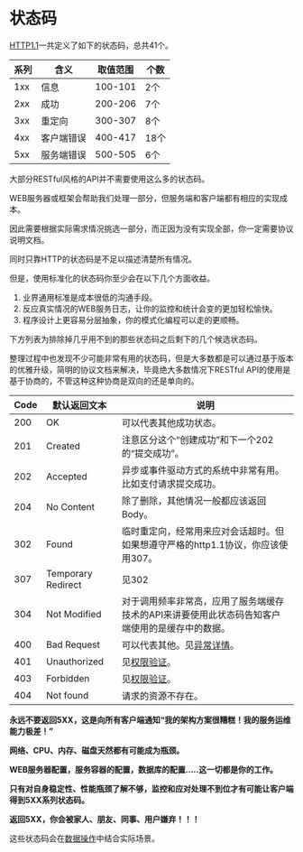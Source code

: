 # 状态码

[HTTP1.1](https://tools.ietf.org/html/rfc2616)一共定义了如下的状态码，总共41个。

| 系列 | 含义 | 取值范围 | 个数 |
| --- | --- | --- | --- |
| 1xx | 信息 | 100-101 | 2个 |
| 2xx | 成功 | 200-206 | 7个 |
| 3xx | 重定向 | 300-307 | 8个 |
| 4xx | 客户端错误 | 400-417 | 18个 |
| 5xx | 服务端错误 | 500-505 | 6个 |

大部分RESTful风格的API并不需要使用这么多的状态码。

WEB服务器或框架会帮助我们处理一部分，但服务端和客户端都有相应的实现成本。

因此需要根据实际需求情况挑选一部分，而正因为没有实现全部，你一定需要协议说明文档。

同时只靠HTTP的状态码是不足以描述清楚所有情况。

但是，使用标准化的状态码你至少会在以下几个方面收益。
1. 业界通用标准是成本很低的沟通手段。
2. 反应真实情况的WEB服务日志，让你的监控和统计会变的更加轻松愉快。
3. 程序设计上更容易分层抽象，你的模式化编程可以走的更顺畅。

下方列表为排除掉几乎用不到的那些状态码之后剩下的几个候选状态码。

整理过程中也发现不少可能非常有用的状态码，但是大多数都是可以通过基于版本的优雅升级，简明的协议文档来解决，毕竟绝大多数情况下RESTful API的使用是基于协商的，不管这种这种协商是双向的还是单向的。

| Code | 默认返回文本 | 说明 |
| --- | --- | --- |
| 200 | OK | 可以代表其他成功状态。 |
| 201 | Created | 注意区分这个“创建成功”和下一个202的“提交成功”。|
| 202 | Accepted | 异步或事件驱动方式的系统中非常有用。比如支付请求提交成功。 |
| 204 | No Content | 除了删除，其他情况一般都应该返回Body。|
| 302 | Found | 临时重定向，经常用来应对会话超时。但如果想遵守严格的http1.1协议，你应该使用307。 |
| 307 | Temporary Redirect | 见302 |
| 304 | Not Modified | 对于调用频率非常高，应用了服务端缓存技术的API来讲要使用此状态码告知客户端使用的是缓存中的数据。|
| 400 | Bad Request | 可以代表其他。见[异常详情](/pages/errors.md)。 |
| 401 | Unauthorized | 见[权限验证](/pages/auth.md)。 |
| 403 | Forbidden | 见[权限验证](/pages/auth.md)。 |
| 404 | Not found | 请求的资源不存在。 |

**永远不要返回5XX，这是向所有客户端通知“我的架构方案很糟糕！我的服务运维能力极差！”**

**网络、CPU、内存、磁盘天然都有可能成为瓶颈。**

**WEB服务器配置，服务容器的配置，数据库的配置.....这一切都是你的工作。**

**只有对自身稳定性、性能瓶颈了解不够，监控和应对处理不到位才有可能让客户端得到5XX系列状态码。**

**返回5XX，你会被家人、朋友、同事、用户嫌弃！！！**

这些状态码会在[数据操作](pages/operations.md)中结合实际场景。
